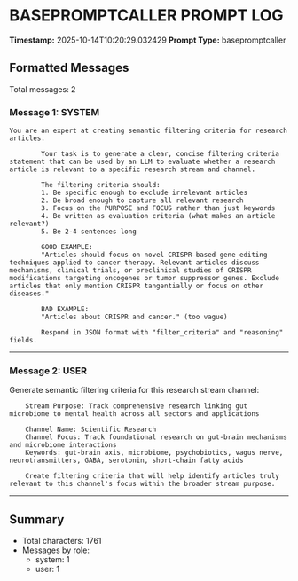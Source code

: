 # BASEPROMPTCALLER PROMPT LOG
**Timestamp:** 2025-10-14T10:20:29.032429
**Prompt Type:** basepromptcaller

## Formatted Messages
Total messages: 2

### Message 1: SYSTEM

```
You are an expert at creating semantic filtering criteria for research articles.

        Your task is to generate a clear, concise filtering criteria statement that can be used by an LLM to evaluate whether a research article is relevant to a specific research stream and channel.

        The filtering criteria should:
        1. Be specific enough to exclude irrelevant articles
        2. Be broad enough to capture all relevant research
        3. Focus on the PURPOSE and FOCUS rather than just keywords
        4. Be written as evaluation criteria (what makes an article relevant?)
        5. Be 2-4 sentences long

        GOOD EXAMPLE:
        "Articles should focus on novel CRISPR-based gene editing techniques applied to cancer therapy. Relevant articles discuss mechanisms, clinical trials, or preclinical studies of CRISPR modifications targeting oncogenes or tumor suppressor genes. Exclude articles that only mention CRISPR tangentially or focus on other diseases."

        BAD EXAMPLE:
        "Articles about CRISPR and cancer." (too vague)

        Respond in JSON format with "filter_criteria" and "reasoning" fields.
```

---

### Message 2: USER

Generate semantic filtering criteria for this research stream channel:

        Stream Purpose: Track comprehensive research linking gut microbiome to mental health across all sectors and applications

        Channel Name: Scientific Research
        Channel Focus: Track foundational research on gut-brain mechanisms and microbiome interactions
        Keywords: gut-brain axis, microbiome, psychobiotics, vagus nerve, neurotransmitters, GABA, serotonin, short-chain fatty acids

        Create filtering criteria that will help identify articles truly relevant to this channel's focus within the broader stream purpose.

---

## Summary
- Total characters: 1761
- Messages by role:
  - system: 1
  - user: 1